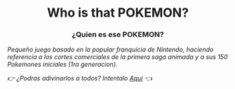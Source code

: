 <h1 align="center">Who is that POKEMON?</h1>
<h3 align="center">¿Quien es ese POKEMON?</h3>


_Pequeño juego basado en la popular franquicia de Nintendo, haciendo referencia a los cortes comerciales de la primera saga animada y a sus 150 Pokemones iniciales (1ra generacion)._

_:point_right: ¿Podras adivinarlos a todos? Intentalo [Aqui](https://www.whoisthatpokemon.online/) :point_left:_
